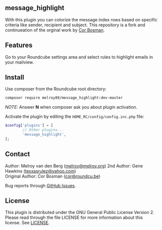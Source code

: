## message_highlight

With this plugin you can colorize the message index rows based on specific criteria like sender, recipient and subject. This repository is a fork and continueation of the orginal work by [Cor Bosman](https://github.com/corbosman/message_highlight).

## Features

Go to your Roundcube settings area and select rules to highlight emails in your mailview.

## Install

Use composer from the Roundcube root directory:

```sh
composer require melroy89/message_highlight:dev-master
```

_NOTE:_ Answer **N** when composer ask you about plugin activation.

Activate the plugin by editing the `HOME_RC/config/config.inc.php` file:

```php
$config['plugins'] = [
        // Other plugins...
        'message_highlight',
];
```

## Contact

Author: Melroy van den Berg (melroy@melroy.org)
2nd Author: Gene Hawkins (texxasrulez@yahoo.com)  
Original Author: Cor Bosman (cor@roundcu.be)

Bug reports through [GitHub Issues](https://github.com/melroy89/message_highlight/issues).

## License

This plugin is distributed under the GNU General Public License Version 2.
Please read through the file LICENSE for more information about this license. See [LICENSE](./LICENSE).
